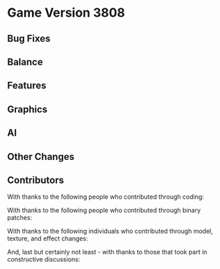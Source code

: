 # Game Version 3808

## Bug Fixes

<!-- Remove header when empty -->

## Balance

<!-- Remove header when empty -->

## Features

<!-- Remove header when empty -->

## Graphics

<!-- Remove header when empty -->

## AI

<!-- Remove header when empty -->

## Other Changes

<!-- Remove header when empty -->

## Contributors

With thanks to the following people who contributed through coding:

<!-- Remove when empty -->

With thanks to the following people who contributed through binary patches:

<!-- Remove when empty -->

With thanks to the following individuals who contributed through model, texture, and effect changes:

<!-- Remove when empty -->

And, last but certainly not least - with thanks to those that took part in constructive discussions:

<!-- Remove when empty -->
